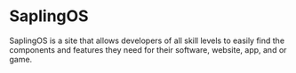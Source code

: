 # SaplingOS
SaplingOS is a site that allows developers of all skill levels to easily find the components and features they need for their software, website, app, and or game.
